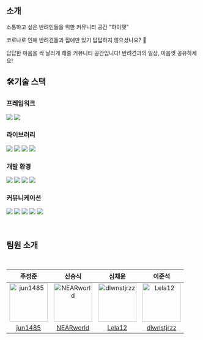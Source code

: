 ## 소개
소통하고 싶은 반려인들을 위한 커뮤니티 공간 "하이펫"

코로나로 인해 반려견들과 집에만 있기 답답하지 않으셨나요? 🥲

답답한 마음을 싹 날리게 해줄 커뮤니티 공간입니다! 반려견과의 일상, 마음껏 공유하세요!


## 🛠️기술 스택

### 프레임워크

<img src="https://img.shields.io/badge/Typescript-4.7.4-3776AB?style=for-the-badge"> <img src="https://img.shields.io/badge/React-18.2.0-61DAFB?style=for-the-badge"> 

### 라이브러리

<img src="https://img.shields.io/badge/Eslint-8.20.0-4B32C3?style=for-the-badge"> <img src="https://img.shields.io/badge/Prettier-2.7.1-F7B93E?style=for-the-badge"> <img src="https://img.shields.io/badge/Redux-4.2.0-4B32C3?style=for-the-badge"> <img src="https://img.shields.io/badge/Styled Components-2.7.1-F7B93E?style=for-the-badge">

### 개발 환경

<img src="https://img.shields.io/badge/VSCODE-007ACC?style=for-the-badge&logo=visual studio code&logoColor=white"> <img src="https://img.shields.io/badge/NPM-^8-CB3837?style=for-the-badge"> <img src="https://img.shields.io/badge/Node.js-^16-339933?style=for-the-badge"> <img src="https://img.shields.io/badge/Webpack-^5-8DD6F9?style=for-the-badge">

### 커뮤니케이션

<img src="https://img.shields.io/badge/jira-%230052CC.svg?&style=for-the-badge&logo=jira&logoColor=white" /> <img src="https://img.shields.io/badge/Notion-000000?style=for-the-badge&logo=Notion&logoColor=white"> <img src="https://img.shields.io/badge/Slack-4A154B?style=for-the-badge&logo=Slack&logoColor=white"> <img src="https://img.shields.io/badge/Discord-5865F2?style=for-the-badge&logo=Discord&logoColor=white"> <img src="https://img.shields.io/badge/Figma-F24E1E?style=for-the-badge&logo=Discord&logoColor=white">

<br />


## 팀원 소개
<br />

|주정준|신승식|심채윤|이준석|
|:-:|:-:|:-:|:-:|
|<img src="https://avatars.githubusercontent.com/u/65483521?v=4" alt="jun1485" width="100" height="100">|<img src="https://avatars.githubusercontent.com/u/102969108?v=4" alt="NEARworld" width="100" height="100">|<img src="https://avatars.githubusercontent.com/u/92790783?v=4" alt="dlwnstjrzz" width="100" height="100">|<img src="https://avatars.githubusercontent.com/u/95525638?v=4" alt="Lela12" width="100" height="100">|
|[jun1485](https://github.com/jun1485)|[NEARworld](https://github.com/NEARworld)|[Lela12](https://github.com/Lela12)|[dlwnstjrzz](https://github.com/dlwnstjrzz)|
